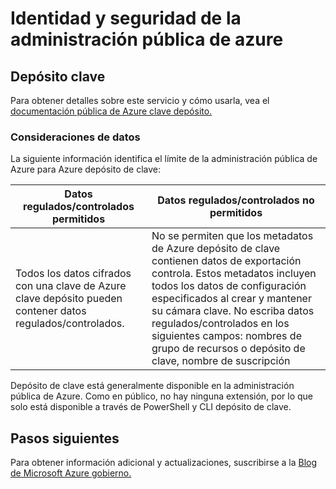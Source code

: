 <properties
    pageTitle="Documentación de gobierno Azure | Microsoft Azure"
    description="Proporciona una comparación de características e instrucciones sobre cómo desarrollar aplicaciones para la administración pública de Azure"
    services="Azure-Government"
    cloud="gov"
    documentationCenter=""
    authors="ryansoc"
    manager="zakramer"
    editor=""/>

<tags
    ms.service="multiple"
    ms.devlang="na"
    ms.topic="article"
    ms.tgt_pltfrm="na"
    ms.workload="azure-government"
    ms.date="10/12/2016"
    ms.author="ryansoc"/>


#  <a name="azure-government-security-and-identity"></a>Identidad y seguridad de la administración pública de azure

##  <a name="key-vault"></a>Depósito clave
Para obtener detalles sobre este servicio y cómo usarla, vea el <a href="https://azure.microsoft.com/documentation/services/key-vault">documentación pública de Azure clave depósito.</a>

### <a name="data-considerations"></a>Consideraciones de datos
La siguiente información identifica el límite de la administración pública de Azure para Azure depósito de clave:

| Datos regulados/controlados permitidos | Datos regulados/controlados no permitidos |
|--------------------------------------------------------------------------------------|-----------------------------------------------------------------------------------------------------------------------------------------------------------------------------------------------------------------------------------------------------------------------------------------------------------------|
| Todos los datos cifrados con una clave de Azure clave depósito pueden contener datos regulados/controlados. | No se permiten que los metadatos de Azure depósito de clave contienen datos de exportación controla. Estos metadatos incluyen todos los datos de configuración especificados al crear y mantener su cámara clave.  No escriba datos regulados/controlados en los siguientes campos: nombres de grupo de recursos o depósito de clave, nombre de suscripción |

Depósito de clave está generalmente disponible en la administración pública de Azure. Como en público, no hay ninguna extensión, por lo que solo está disponible a través de PowerShell y CLI depósito de clave.

## <a name="next-steps"></a>Pasos siguientes

Para obtener información adicional y actualizaciones, suscribirse a la <a href="https://blogs.msdn.microsoft.com/azuregov/">Blog de Microsoft Azure gobierno.</a>
